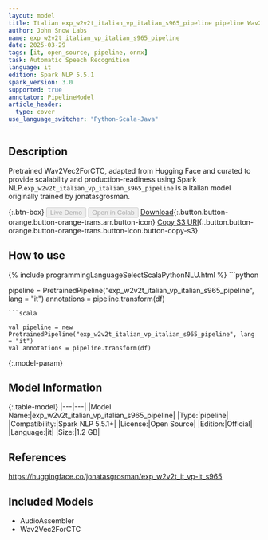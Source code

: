 ```yaml
---
layout: model
title: Italian exp_w2v2t_italian_vp_italian_s965_pipeline pipeline Wav2Vec2ForCTC from jonatasgrosman
author: John Snow Labs
name: exp_w2v2t_italian_vp_italian_s965_pipeline
date: 2025-03-29
tags: [it, open_source, pipeline, onnx]
task: Automatic Speech Recognition
language: it
edition: Spark NLP 5.5.1
spark_version: 3.0
supported: true
annotator: PipelineModel
article_header:
  type: cover
use_language_switcher: "Python-Scala-Java"
---
```


## Description

Pretrained Wav2Vec2ForCTC, adapted from Hugging Face and curated to provide scalability and production-readiness using Spark NLP.`exp_w2v2t_italian_vp_italian_s965_pipeline` is a Italian model originally trained by jonatasgrosman.

{:.btn-box}
<button class="button button-orange" disabled>Live Demo</button>
<button class="button button-orange" disabled>Open in Colab</button>
[Download](https://s3.amazonaws.com/auxdata.johnsnowlabs.com/public/models/exp_w2v2t_italian_vp_italian_s965_pipeline_it_5.5.1_3.0_1743287631621.zip){:.button.button-orange.button-orange-trans.arr.button-icon}
[Copy S3 URI](s3://auxdata.johnsnowlabs.com/public/models/exp_w2v2t_italian_vp_italian_s965_pipeline_it_5.5.1_3.0_1743287631621.zip){:.button.button-orange.button-orange-trans.button-icon.button-copy-s3}

## How to use



<div class="tabs-box" markdown="1">
{% include programmingLanguageSelectScalaPythonNLU.html %}
```python

pipeline = PretrainedPipeline("exp_w2v2t_italian_vp_italian_s965_pipeline", lang = "it")
annotations =  pipeline.transform(df)   

```
```scala

val pipeline = new PretrainedPipeline("exp_w2v2t_italian_vp_italian_s965_pipeline", lang = "it")
val annotations = pipeline.transform(df)

```
</div>

{:.model-param}
## Model Information

{:.table-model}
|---|---|
|Model Name:|exp_w2v2t_italian_vp_italian_s965_pipeline|
|Type:|pipeline|
|Compatibility:|Spark NLP 5.5.1+|
|License:|Open Source|
|Edition:|Official|
|Language:|it|
|Size:|1.2 GB|

## References

https://huggingface.co/jonatasgrosman/exp_w2v2t_it_vp-it_s965

## Included Models

- AudioAssembler
- Wav2Vec2ForCTC